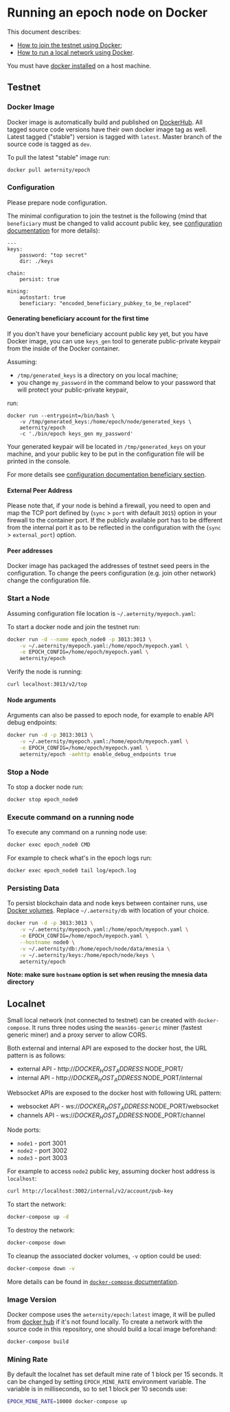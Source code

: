 # Running an epoch node on Docker

This document describes:
* [How to join the testnet using Docker](#testnet);
* [How to run a local network using Docker](#localnet).

You must have [docker installed](https://docs.docker.com/engine/installation/) on a host machine.

## Testnet

### Docker Image

Docker image is automatically build and published on [DockerHub](https://hub.docker.com/r/aeternity/epoch/). All tagged source code versions have their own docker image tag as well. Latest tagged ("stable") version is tagged with `latest`.
Master branch of the source code is tagged as `dev`.

To pull the latest "stable" image run:
```bash
docker pull aeternity/epoch
```

### Configuration

Please prepare node configuration.

The minimal configuration to join the testnet is the following (mind that `beneficiary` must be changed to valid account public key, see [configuration documentation](configuration.md) for more details):
```
---
keys:
    password: "top secret"
    dir: ./keys

chain:
    persist: true

mining:
    autostart: true
    beneficiary: "encoded_beneficiary_pubkey_to_be_replaced"
```

#### Generating beneficiary account for the first time

If you don't have your beneficiary account public key yet, but you have Docker image, you can use `keys_gen` tool to generate public-private keypair from the inside of the Docker container.

Assuming:
* `/tmp/generated_keys` is a directory on you local machine;
* you change `my_password` in the command below to your password that will protect your public-private keypair,

run:
```
docker run --entrypoint=/bin/bash \
    -v /tmp/generated_keys:/home/epoch/node/generated_keys \
    aeternity/epoch
    -c './bin/epoch keys_gen my_password'
```
Your generated keypair will be located in `/tmp/generated_keys` on your machine, and your public key to be put in the configuration file will be printed in the console.

For more details see [configuration documentation beneficiary section](configuration.md#beneficiary-account).

#### External Peer Address

Please note that, if your node is behind a firewall, you need to open and map the TCP port defined by (`sync` > `port` with default `3015`) option in your firewall to the container port.
If the publicly available port has to be different from the internal port it as to be reflected in the configuration with the (`sync` > `external_port`) option.

#### Peer addresses

Docker image has packaged the addresses of testnet seed peers in the configuration. To change the peers configuration (e.g. join other network) change the configuration file.

### Start a Node

Assuming configuration file location is `~/.aeternity/myepoch.yaml`:

To start a docker node and join the testnet run:
```bash
docker run -d --name epoch_node0 -p 3013:3013 \
    -v ~/.aeternity/myepoch.yaml:/home/epoch/myepoch.yaml \
    -e EPOCH_CONFIG=/home/epoch/myepoch.yaml \
    aeternity/epoch
```

Verify the node is running:
```bash
curl localhost:3013/v2/top
```

#### Node arguments

Arguments can also be passed to epoch node, for example to enable API debug endpoints:
```bash
docker run -d -p 3013:3013 \
    -v ~/.aeternity/myepoch.yaml:/home/epoch/myepoch.yaml \
    -e EPOCH_CONFIG=/home/epoch/myepoch.yaml \
    aeternity/epoch -aehttp enable_debug_endpoints true
```

### Stop a Node

To stop a docker node run:
```bash
docker stop epoch_node0
```

### Execute command on a running node

To execute any command on a running node use:
```bash
docker exec epoch_node0 CMD
```

For example to check what's in the epoch logs run:
```bash
docker exec epoch_node0 tail log/epoch.log
```

### Persisting Data

To persist blockchain data and node keys between container runs, use [Docker volumes](https://docs.docker.com/engine/admin/volumes/volumes/). Replace `~/.aeternity/db` with location of your choice.


```bash
docker run -d -p 3013:3013 \
    -v ~/.aeternity/myepoch.yaml:/home/epoch/myepoch.yaml \
    -e EPOCH_CONFIG=/home/epoch/myepoch.yaml \
    --hostname node0 \
    -v ~/.aeternity/db:/home/epoch/node/data/mnesia \
    -v ~/.aeternity/keys:/home/epoch/node/keys \
    aeternity/epoch
```

**Note: make sure `hostname` option is set when reusing the mnesia data directory**

## Localnet

Small local network (not connected to testnet) can be created with `docker-compose`.
It runs three nodes using the `mean16s-generic` miner (fastest generic miner) and a proxy server to allow CORS.

Both external and internal API are exposed to the docker host, the URL pattern is as follows:
- external API - http://$DOCKER_HOST_ADDRESS:$NODE_PORT/
- internal API - http://$DOCKER_HOST_ADDRESS:$NODE_PORT/internal

Websocket APIs are exposed to the docker host with following URL pattern:
- websocket API - ws://$DOCKER_HOST_ADDRESS:$NODE_PORT/websocket
- channels API - ws://$DOCKER_HOST_ADDRESS:$NODE_PORT/channel

Node ports:
- `node1` - port 3001
- `node2` - port 3002
- `node3` - port 3003

For example to access `node2` public key, assuming docker host address is `localhost`:

```bash
curl http://localhost:3002/internal/v2/account/pub-key
```

To start the network:

```bash
docker-compose up -d
```

To destroy the network:

```bash
docker-compose down
```

To cleanup the associated docker volumes, `-v` option could be used:

```bash
docker-compose down -v
```

More details can be found in [`docker-compose` documentation](https://docs.docker.com/compose/reference/).

### Image Version

Docker compose uses the `aeternity/epoch:latest` image, it will be pulled from [docker hub](https://hub.docker.com/r/aeternity/epoch/) if it's not found locally.
To create a network with the source code in this repository, one should build a local image beforehand:

```bash
docker-compose build
```

### Mining Rate

By default the localnet has set default mine rate of 1 block per 15 seconds.
It can be changed by setting `EPOCH_MINE_RATE` environment variable.
The variable is in milliseconds, so to set 1 block per 10 seconds use:

```bash
EPOCH_MINE_RATE=10000 docker-compose up
```

